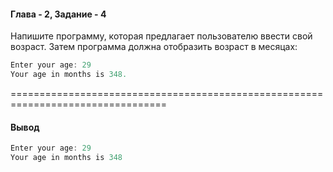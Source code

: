 #### Глава - 2, Задание - 4 ####

Напишите программу, которая предлагает пользователю ввести свой возраст. 
Затем программа должна отобразить возраст в месяцах: 
```objectivec
Enter your age: 29 
Your age in months is 348.
```
=================================================================================
#### Вывод ####
```objectivec
Enter your age: 29
Your age in months is 348
```
